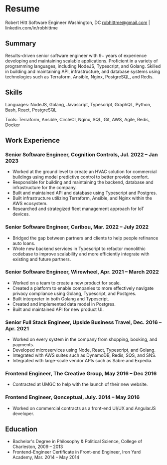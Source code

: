 # Resume

Robert Hitt
Software Engineer
Washington, DC
robhittme@gmail.com | linkedin.com/in/robhittme

## Summary
Results-driven senior software engineer with 9+ years of experience developing and maintaining scalable applications. Proficient in a variety of programming languages, including NodeJS, Typescript, and Golang. Skilled in building and maintaining API, infrastructure, and database systems using technologies such as Terraform, Ansible, Nginx, PostgreSQL, and Redis.


## Skills
Languages: NodeJS, Golang, Javascript, Typescript, GraphQL, Python, Bash, React, PostgreSQL

Tools: Terraform, Ansible, CircleCI, Nginx, SQL, Git, AWS, Agile, Redis, Docker

## Work Experience

### Senior Software Engineer, Cognition Controls, Jul. 2022 – Jan 2023
* Worked at the ground level to create an HVAC solution for commercial buildings using model predictive control to better provide comfort.
* Responsible for building and maintaining the backend, database and infrastructure for the company.
* Built and maintained API and database using Typescript and Postgres.
* Built infrastructure utilizing Terraform, Ansible, and Nginx within the AWS ecosystem.
* Researched and strategized fleet management approach for IoT devices.

### Senior Software Engineer, Caribou, Mar. 2022 – July 2022
* Bridged the gap between partners and clients to help people refinance auto loans.
* Wrote new backend services in Typescript to refactor monolithic codebase to improve scalability and more efficiently integrate with existing and future partners.

### Senior Software Engineer, Wirewheel, Apr. 2021 – March 2022
* Worked on a team to create a new product for scale.
* Created a platform to enable companies to more effectively navigate privacy compliance using Golang, Typescript, and Postgres.
* Built interpreter in both Golang and Typescript.
* Created and implemented data model in Postgres.
* Built and maintained API for new product UI.

### Senior Full Stack Engineer, Upside Business Travel, Dec. 2016 – Apr. 2021
* Worked on every system in the company from shopping, booking, and payments.
* Developed microservices using Node, React, Typescript, and Golang.
* Integrated with AWS suites such as DynamoDB, Redis, SQS, and SNS.
* Integrated with large-scale vendor APIs such as Sabre and Expedia.

### Frontend Engineer, The Creative Group, May 2016 – Dec 2016
* Contracted at UMGC to help with the launch of their new website.

### Frontend Engineer, Qonceptual, July. 2014 – May 2016
* Worked on commercial contracts as a front-end UI/UX and AngularJS developer.

## Education
* Bachelor's Degree in Philosophy & Political Science, College of Charleston, 2009 – 2013
* Frontend-Engineer Certificate in Front-end Engineer, Iron Yard Academy, Mar. 2014 – May 2014
